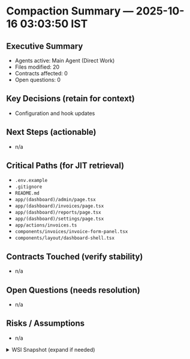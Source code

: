 # Compaction Summary — 2025-10-16 03:03:50 IST

## Executive Summary
- Agents active: Main Agent (Direct Work)
- Files modified: 20
- Contracts affected: 0
- Open questions: 0

## Key Decisions (retain for context)
- Configuration and hook updates

## Next Steps (actionable)
- n/a

## Critical Paths (for JIT retrieval)
- `.env.example`
- `.gitignore`
- `README.md`
- `app/(dashboard)/admin/page.tsx`
- `app/(dashboard)/invoices/page.tsx`
- `app/(dashboard)/reports/page.tsx`
- `app/(dashboard)/settings/page.tsx`
- `app/actions/invoices.ts`
- `components/invoices/invoice-form-panel.tsx`
- `components/layout/dashboard-shell.tsx`

## Contracts Touched (verify stability)
- n/a

## Open Questions (needs resolution)
- n/a

## Risks / Assumptions
- n/a

<details>
<summary>WSI Snapshot (expand if needed)</summary>

- n/a
</details>

